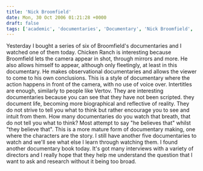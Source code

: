 ```yaml
---
title: 'Nick Broomfield'
date: Mon, 30 Oct 2006 01:21:28 +0000
draft: false
tags: ['academic', 'documentaries', 'Documentary', 'Nick Broomfield', 'studies', 'university']
---
```


Yesterday I bought a series of six of Broomfield's documentaries and I watched one of them today. Chicken Ranch is interesting because Broomfield lets the camera appear in shot, through mirrors and more. He also allows himself to appear, although only fleetingly, at least in this documentary. He makes observational documentaries and allows the viewer to come to his own conclusions. This is a style of documentary where the action happens in front of the camera, with no use of voice over. Intertitles are enough, similarly to people like Vertov. They are interesting documentaries because you can see that they have not been scripted. they document life, becoming more biographical and reflective of reality. They do not strive to tell you what to think but rather encourage you to see and intuit from them. How many documentaries do you watch that breath, that do not tell you what to think? Most attempt to say "he believes that" whilst "they believe that". This is a more mature form of documentary making, one where the characters are the story. I still have another five documentaries to watch and we'll see what else I learn through watching them. I found another documentary book today. It's got many interviews with a variety of directors and I really hope that they help me understand the question that I want to ask and research without it being too broad.